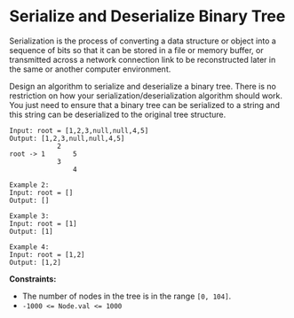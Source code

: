 # Serialize and Deserialize Binary Tree

Serialization is the process of converting a data structure or object into a sequence of bits so that it can be stored in a file or memory buffer, or transmitted across a network connection link to be reconstructed later in the same or another computer environment.

Design an algorithm to serialize and deserialize a binary tree. There is no restriction on how your serialization/deserialization algorithm should work. You just need to ensure that a binary tree can be serialized to a string and this string can be deserialized to the original tree structure.

```
Input: root = [1,2,3,null,null,4,5]
Output: [1,2,3,null,null,4,5]
            2
root -> 1       5
            3 
                4 
```

```
Example 2:
Input: root = []
Output: []

Example 3:
Input: root = [1]
Output: [1]

Example 4:
Input: root = [1,2]
Output: [1,2]
```

**Constraints:**

- The number of nodes in the tree is in the range `[0, 104]`.
- `-1000 <= Node.val <= 1000`

